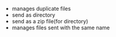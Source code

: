 - manages duplicate files
- send as directory
- send as a zip file(for directory)
- manages files sent with the same name
